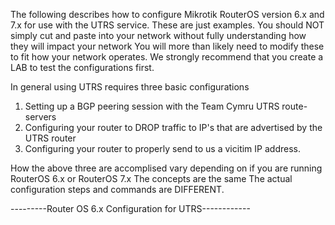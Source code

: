The following describes how to configure Mikrotik RouterOS version 6.x and 7.x for use with the UTRS service. 
These are just examples.  You should NOT simply cut and paste into your network without fully understanding how they will impact your network
You will more than likely need to modify these to fit how your network operates. 
We strongly recommend that you create a LAB to test the configurations first.

In general using UTRS requires three basic configurations
1. Setting up a BGP peering session with the Team Cymru UTRS route-servers
2. Configuring your router to DROP traffic to IP's that are advertised by the UTRS router
3. Configuring your router to properly send to us a vicitim IP address.

How the above three are accomplised vary depending on if you are running RouterOS 6.x or RouterOS 7.x   The concepts are the same
The actual configuration steps and commands are DIFFERENT.

---------Router OS 6.x Configuration for UTRS------------

